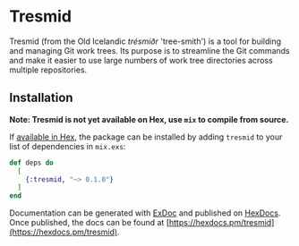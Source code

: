 # Tresmid

Tresmid (from the Old Icelandic *trésmiðr* 'tree-smith') is a tool for building
and managing Git work trees.  Its purpose is to streamline the Git commands and
make it easier to use large numbers of work tree directories across multiple
repositories.


## Installation

**Note: Tresmid is not yet available on Hex, use `mix` to compile from source.**

If [available in Hex](https://hex.pm/docs/publish), the package can be installed
by adding `tresmid` to your list of dependencies in `mix.exs`:

```elixir
def deps do
  [
    {:tresmid, "~> 0.1.0"}
  ]
end
```

Documentation can be generated with [ExDoc](https://github.com/elixir-lang/ex_doc)
and published on [HexDocs](https://hexdocs.pm). Once published, the docs can
be found at [https://hexdocs.pm/tresmid](https://hexdocs.pm/tresmid).

